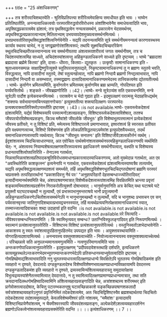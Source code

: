 +++
title = "25 अंशाधिकरणम्"

+++
तत्र शरीरवाचिशब्दस्येति - श्रुतिविप्रतिपत्त्या शरीरित्वमेवाक्षिप्य समाधीयत इति भावः । भाष्येन प्रतितिष्ठतीति, अनन्यत्वाधिकत्वयोः परस्परविरुद्धयोरविरोधस्य अंशांशिभावेनैव समाधेयत्वादिति भावः, अपृक्सिद्धप्रकारत्वमेव ह्यंशत्वं; तत्र पृथक्सिद्धत्वेन नन्यत्वसमर्थनं, प्रकारत्वेन भेदसमर्थनम्, अपृथक्सिद्धत्वप्रकारत्वाभ्याम् मिलिताभ्याम् उभयव्यपदेशमुख्यत्वसमर्थनमित्यर्थः । प्रभाप्रभावतोरिवापृथक्सिद्धांशांशित्वनिर्णयेनेति - यद्यपि तदनन्यत्वमिति सूत्रे समर्थनीयमनन्यत्वं कारणावस्थस्य कार्याव स्थस्य चाभेदं, न तु जगद्व्रह्मणोरंशांशित्वरूपं; तथापि सूक्ष्मचिदचिच्छररिकेण स्थूलचिदचिच्छरीरकस्यानन्यत्व स्य समर्थनीयतया अंशत्वरूपशरीरत्वं जगतः समर्थनीयम्, तत्र च चिदंशस्यांशत्वमिह साध्यते, अचिदंशस्यांशत्वन्तु अहिकुण्डलाधिकरणे साध्यते इति दृष्टव्यम् । भाष्ये "ब्रह्मदाशा ब्रह्मदासा ब्रह्मेमे कितवा' इति, दासाः- धीवराः, कितवाः- द्यूतकृतः । उत्कृष्टैः सामानाधिकरण्य इति - श्रुताध्ययनसम्पन्नः साक्षाद्विष्णुरित्युक्त्ते स्तुतिपरत्वनुपपद्यते, निकृष्टसामानाधिकरण्यं तु न ब्रह्मणः स्तुतये भवति, विरुद्धत्वात्, नापि दासादीनां स्तुतये, तेषां स्तुत्यनर्हत्वात्, नापि ब्रह्मणो निन्दायै ब्रह्मणो निन्द्यत्वाभावात्, नापि दासादीनां निन्दायै वा असम्भवात्, तस्माद्व्रह्मणः दासादिसामानाधिकरण्यमभेदस्य तात्त्विकत्वमेव द्योतयतीत्यर्थः । भाष्ये- कुर्वाणेन भ्रमितव्यमिति, कुर्वाणत्वेन भ्रमितव्यम् कुर्वाणमिव ब्रह्म भ्राम्यति, नोपदिश्यत इति पर्य्यवसितोर्थः । शङ्कते - जीवब्रह्मणोरिति ।।42।।भाष्ये- मन्त्रे सूत्रेऽप्यंश सति एकवचनमिति, मन्त्रे सूत्रेऽपि पार्दोश इत्येकवचनमित्यर्थः । पराक्त्वेन च भेदो गृह्यत इति - इदमुपलक्षणं परात्मसु भेदग्रहसिध्द्यर्थम् "शक्त्तयः सर्वभावानामचिन्त्यज्ञानगोचराः' इत्युक्त्ततीत्या शक्त्यादिलक्षणः परस्परभेदः प्रत्यक्पराक्त्वातिरिक्त्तोऽप्यस्तीति द्रष्टव्यम् ।।43।।is not available.भाष्ये- एकवस्त्वेकदेशत्वं ह्यंशत्वमिति, यद्येवं विशेष्यस्यापि परमात्मनोंऽशत्वप्रसङ्गः, विशिष्टवस्त्वेकदेशत्वाविशेषात्, ततश्च जीवपरयोरविशेषत्वप्रसङ्गः, किञ्च ममैवांशो जीवलोके जीवभूतः' इति विशेष्यभूतपरमात्मानं प्रत्येकदेशत्वं जीवस्य प्रतीयते, न तु विशिष्टं प्रति, ममेत्यस्य विशिष्टपरत्वे प्रमाणाभावात्, इश्वरांशत्वं हि स्वरसतः प्रतीयत इति वक्ष्यमाणत्वाच्च, विशिष्टे विशेषणमंश इति लोकप्रतिसिद्धतयाऽयमेवांश इत्युपदेशवैयथ्यात्, तदर्थं समानाधिकरणत्वस्यापि व्यर्थत्वात्; किञ्च "जीवभूतः सनातनः' इति विशिष्टजीवेंऽशत्वकीर्त्तनं व्यर्थम् । ईदृशांशत्वस्य चिदचित्साधारण्यात्, अत एवोचितः पार्थक्येनांशत्वसमर्थनपरमहिकुण्डलाधिकरणमपि व्यर्थमिति चेत्- न, अंशत्वस्य नियाम्यशेषत्वलक्षणशरीररूपत्वस्य इहाधिकरणे समर्थनीयत्वात्, वक्ष्यति च विशेष्यस्य प्रधानतयांशित्वोपपत्तिरिति - तेनाऽस्य गतार्थता, भिन्नत्वाभिन्नत्वांशत्वप्रतिपादकश्रुतिविरोधसमाधानप्रकारत्वादस्याधिकरणस्य, अतो मुख्भेदान्न गतार्थता, अत एव "अवस्थितेरिति काशकृत्स्न' इत्यनेनापि न गतार्थता, एकवस्त्वेकदेशत्वं ह्यंशत्वमित्यस्याष्यत्रैव तात्पर्य्यम्, यद्यपि अपृथक्सिद्धत्वलक्षणमठशत्वं समर्थ्यते, तर्हि अपृथक्सिद्धविशेषणभूतचिदचिद्गतदोषाणां ब्रह्मणि परस्परं चाप्रसक्त्तेः तत्परिहारार्थानां "प्रकाशादिवत्तु नैवं परः' "अनुज्ञापरिहारौ देहसम्बन्धाज्ज्योतिरादिवत्' इत्यादीनामानर्थक्यमिति चेन्न, अंशपदश्रवणमात्रात् विशेष्यैकदेशत्वरूपांशत्वमिह विवक्षितमिति भ्रान्त्या प्रवृत्तां शङ्कामभिमतांशत्वप्रदर्शनेन निराकरोतीत्युक्त्तौ दोषाभावात् । भानुर्मानुमानिति अत्र केचित् यथा घटाश्रये घटे प्रयुक्त्तौ घटघटवच्छब्दौ न तुल्यार्थौ, एवं प्रभारूपभानुमन्तराश्रये भानौ प्रयुज्यमानौ अहिकुण्डलाधिकरणेऽचितोंशत्वसमर्थनेऽपि न भानुभानुमच्छब्दौ न तुल्यार्थौ, यदि च भानुशब्दः प्रभावचन एव सन् पर्यवसानवृत्त्या जातिगुणादिशब्दवत्प्रभावद्वचनस्स्यात्, तर्हि मत्वर्थप्रत्ययनिरपेक्षसामानाधिकरण्यं स्यात्, तस्माज्जात्यादिवाचकाः शब्दा उदाहार्या इति वदन्ति ।is not available.is not available.is not available.is not available.is not available.is not available.परे त्वित्यादि - जीवेश्वरसम्बन्धनिरूपणमिति । किं स्वामिभृत्यवत् सम्बन्धः? उताग्निविस्फुलङ्गादिवत् इति निरूपणमित्यर्थः । स्वात्मानं प्रत्यंशत्वानुपपत्तेरिति - विशिष्टस्य विशिष्टं प्रत्यंशत्वानुपपत्तेरित्यर्थः । वस्तुनिस्वतोंऽशभेदाभावेनेति - आकाशस्य तु स्वतः स्वांशत्वादुपहितानुपहितभेद उपपद्यत इति भावः । अयुक्त्तावस्थायामिति - योगराहित्यदशायामित्यर्थः । अनन्वयस्य वक्त्तुमशक्यत्वाच्चेति - नियोज्यत्वानन्वयस्य वक्त्तुमशक्यत्वाच्चेत्यर्थः । परिच्छन्नत्वे सति अनुपलभ्यमानत्वमणुत्वमिति - नत्वणुपरिमाणत्वमिति भावः । अन्तःकरणोपाधिकत्वानुपपत्तेरिति - इदमुपलक्षणम् "प्रदीपवदावेशस्तथाहि दर्शयति, इत्यधिकरणे कायव्यूहस्थलेऽन्तःकरणभेदमभ्युपगम्यान्तःकरणभेदेऽपि प्रतिसन्धानस्याभ्युपेतत्वादिति द्रष्टव्यम् । गोमहिषहेमाद्यंशित्वाभावादिति ननु भूतलस्याधारत्वादिलक्षणप्राधान्ये विवक्षितेऽपि भूतलस्य गोमहिषादिकमंश इति व्यवहारो न दृश्यते, देवदत्तादेः दण्डकुण्डलादेश्च विशेष्यविशेषणभावलक्षणप्राधान्यविवक्षायामपि देवदत्तस्य दण्डकुण्डलादिकमंश इति व्यवहारो न दृश्यते, द्रव्यस्वामिन्यंशित्वव्यवहारास्तु समुदायापेक्षया विभुत्वद्रव्यस्यांशेनैतत्स्वामित्वात् देवदात्तादेः, न तु स्वामित्वादिलक्षणप्रामाण्यप्राधान्यमात्रात्, तथा सति क्रयदानादिलब्धगोमहिष्यादिस्वामिनि अंशित्वव्यहारप्रसङ्गादिति चेन्न, अत्रांशशब्दस्य शरीरमथर् इति प्रागेवोक्त्तत्वाददोषात्, केचित्तु पटारम्भकतन्तुषु घटावच्छिन्नाकाशे यङ्कच्छिन्नपाषाणशकलादौ सर्वत्रांशशब्दव्यवहारेऽनुगतं प्रवृत्तिनिमितं तदेकदेशत्वमेव, अतः चिदचिद्विशिष्टस्यैव ब्रह्मशब्दार्थतया चिदचितोः तदेकदेशतया तदंशत्वमुपपद्यते, केवलविशेष्यमीश्वरं प्रति नांशत्वम्, "ममैवांशः' इत्यादावपि विशिष्टाभिप्रायेणैवांशत्वम्, न चैवमीश्वरस्यापि जीववदंशत्वप्रसङ्गः, अल्पेकदेशेंऽशत्वव्यवहारदर्शनेन ब्रह्मणोऽधिकत्वेनांशत्वव्यवहाराप्रसक्त्तेरिति वदन्ति ।। ।। इत्यंशाधिकरणम् ।। 7 ।।